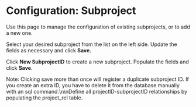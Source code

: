 # Configuration: Subproject

Use this page to manage the configuration of existing subprojects, or to add a new one. 

Select your desired subproject from the list on the left side. Update the fields as necessary and click **Save.**

Click **New SubprojectID** to create a new subproject. Populate the fields and click **Save**. 

Note: Clicking save more than once will register a duplicate subproject ID.  If you create an extra ID, you have to delete it from the database manually with an sql command.\n\nDefine all projectID-subprojectID relationships by populating the project_rel table.
